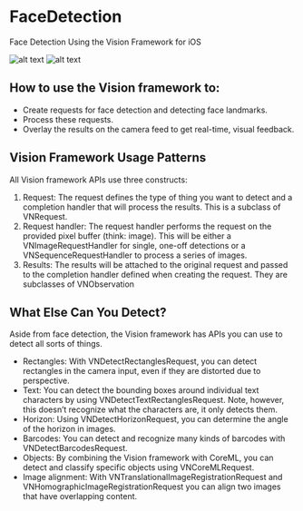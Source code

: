 # FaceDetection

Face Detection Using the Vision Framework for iOS

![alt text](Screenshots/fullface.png?raw=true "Full Face")
![alt text](Screenshots/laser.png?raw=true "Lasers")

## How to use the Vision framework to:

- Create requests for face detection and detecting face landmarks.
- Process these requests.
- Overlay the results on the camera feed to get real-time, visual feedback.

## Vision Framework Usage Patterns

All Vision framework APIs use three constructs:

1. Request: The request defines the type of thing you want to detect and a completion handler that will process the results. This is a subclass of VNRequest.
2. Request handler: The request handler performs the request on the provided pixel buffer (think: image). This will be either a VNImageRequestHandler for single, one-off detections or a VNSequenceRequestHandler to process a series of images.
3. Results: The results will be attached to the original request and passed to the completion handler defined when creating the request. They are subclasses of VNObservation

## What Else Can You Detect?

Aside from face detection, the Vision framework has APIs you can use to detect all sorts of things.

- Rectangles: With VNDetectRectanglesRequest, you can detect rectangles in the camera input, even if they are distorted due to perspective.
- Text: You can detect the bounding boxes around individual text characters by using VNDetectTextRectanglesRequest. Note, however, this doesn’t recognize what the characters are, it only detects them.
- Horizon: Using VNDetectHorizonRequest, you can determine the angle of the horizon in images.
- Barcodes: You can detect and recognize many kinds of barcodes with VNDetectBarcodesRequest.
- Objects: By combining the Vision framework with CoreML, you can detect and classify specific objects using VNCoreMLRequest.
- Image alignment: With VNTranslationalImageRegistrationRequest and VNHomographicImageRegistrationRequest you can align two images that have overlapping content.
